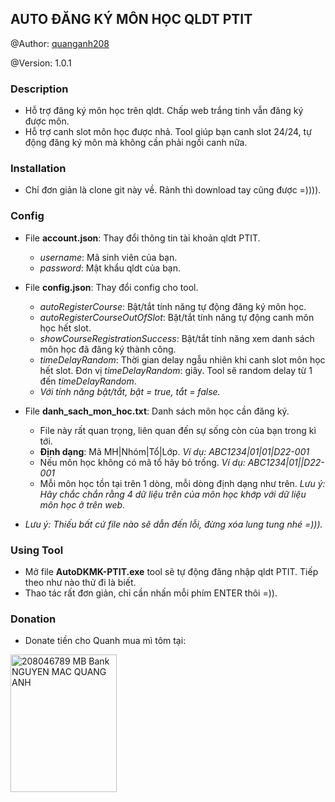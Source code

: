 ## AUTO ĐĂNG KÝ MÔN HỌC QLDT PTIT

@Author: [quanganh208](https://github.com/quanganh208)

@Version: 1.0.1

### Description

- Hỗ trợ đăng ký môn học trên qldt. Chấp web trắng tinh vẫn đăng ký được môn.
- Hỗ trợ canh slot môn học được nhả. Tool giúp bạn canh slot 24/24, tự động đăng ký môn mà không cần phải ngồi canh nữa.

### Installation

- Chỉ đơn giản là clone git này về. Rảnh thì download tay cũng được =)))).

### Config

- File **account.json**: Thay đổi thông tin tài khoản qldt PTIT.

  - _username_: Mã sinh viên của bạn.
  - _password_: Mật khẩu qldt của bạn.

- File **config.json**: Thay đổi config cho tool.

  - _autoRegisterCourse_: Bật/tắt tính năng tự động đăng ký môn học.
  - _autoRegisterCourseOutOfSlot_: Bật/tắt tính năng tự động canh môn học hết slot.
  - _showCourseRegistrationSuccess_: Bật/tắt tính năng xem danh sách môn học đã đăng ký thành công.
  - _timeDelayRandom_: Thời gian delay ngẫu nhiên khi canh slot môn học hết slot. Đơn vị _timeDelayRandom_: giây. Tool sẽ random delay từ 1 đến _timeDelayRandom_.
  - _Với tính năng bật/tắt, bật = true, tắt = false._

- File **danh_sach_mon_hoc.txt**: Danh sách môn học cần đăng ký.
  - File này rất quan trọng, liên quan đến sự sống còn của bạn trong kì tới.
  - **Định dạng**: Mã MH|Nhóm|Tổ|Lớp. _Ví dụ: ABC1234|01|01|D22-001_
  - Nếu môn học không có mã tổ hãy bỏ trống. _Ví dụ: ABC1234|01||D22-001_
  - Mỗi môn học tồn tại trên 1 dòng, mỗi dòng định dạng như trên. _Lưu ý: Hãy chắc chắn rằng 4 dữ liệu trên của môn học khớp với dữ liệu môn học ở trên web._
- _Lưu ý: Thiếu bất cứ file nào sẽ dẫn đến lỗi, đừng xóa lung tung nhé =)))._

### Using Tool

- Mở file **AutoDKMK-PTIT.exe** tool sẽ tự động đăng nhập qldt PTIT. Tiếp theo như nào thử đi là biết.
- Thao tác rất đơn giản, chỉ cần nhấn mỗi phím ENTER thôi =)).

### Donation

- Donate tiền cho Quanh mua mì tôm tại:

<img src="https://scontent.fhan14-4.fna.fbcdn.net/v/t1.15752-9/387519503_1014386016510688_7126056876433079552_n.png?_nc_cat=106&ccb=1-7&_nc_sid=8cd0a2&_nc_ohc=t40ZM-L4CoYAX_jpAVZ&_nc_ht=scontent.fhan14-4.fna&oh=03_AdRxlH2is5ZNivMetJiYjmLfTSkOsLDVeoq4nlDAM64ULw&oe=658BEBEA" alt="208046789 MB Bank NGUYEN MAC QUANG ANH" title= "QR Donate for Quanh" width="170" height="220">
